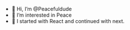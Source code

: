 - 👋 Hi, I’m @Peacefuldude
- 👀 I’m interested in Peace
- 🌱 I started with React and continued with next.

<!---
Peacefuldude/Peacefuldude is a ✨ special ✨ repository because its `README.md` (this file) appears on your GitHub profile.
You can click the Preview link to take a look at your changes.
--->

